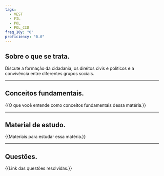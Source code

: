 ```yaml
---
tags:
  - VEST
  - FIL
  - POL
  - POL_CID
freq_10y: "0"
proficiency: "0.0"
---
```

## Sobre o que se trata.

Discute a formação da cidadania, os direitos civis e políticos e a convivência entre diferentes grupos sociais.

--- 
## Conceitos fundamentais.

{{O que você entende como conceitos fundamentais dessa matéria.}}

---
## Material de estudo.

{{Materiais para estudar essa matéria.}}

--- 
## Questões.

{{Link das questões resolvidas.}}
